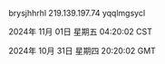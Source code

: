 brysjhhrhl 219.139.197.74 yqqlmgsycl

2024年 11月 01日 星期五 04:20:02 CST

2024年 10月 31日 星期四 20:20:02 GMT
